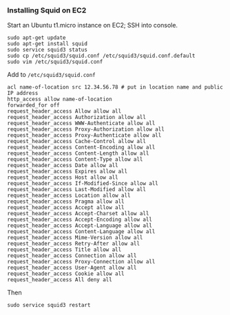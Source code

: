 ### Installing Squid on EC2 ###

Start an Ubuntu t1.micro instance on EC2; SSH into console.

    sudo apt-get update
    sudo apt-get install squid
    sudo service squid3 status
    sudo cp /etc/squid3/squid.conf /etc/squid3/squid.conf.default
    sudo vim /etc/squid3/squid.conf

Add to `/etc/squid3/squid.conf`

    acl name-of-location src 12.34.56.78 # put in location name and public IP address
    http_access allow name-of-location
    forwarded_for off
    request_header_access Allow allow all
    request_header_access Authorization allow all
    request_header_access WWW-Authenticate allow all
    request_header_access Proxy-Authorization allow all
    request_header_access Proxy-Authenticate allow all
    request_header_access Cache-Control allow all
    request_header_access Content-Encoding allow all
    request_header_access Content-Length allow all
    request_header_access Content-Type allow all
    request_header_access Date allow all
    request_header_access Expires allow all
    request_header_access Host allow all
    request_header_access If-Modified-Since allow all
    request_header_access Last-Modified allow all
    request_header_access Location allow all
    request_header_access Pragma allow all
    request_header_access Accept allow all
    request_header_access Accept-Charset allow all
    request_header_access Accept-Encoding allow all
    request_header_access Accept-Language allow all
    request_header_access Content-Language allow all
    request_header_access Mime-Version allow all
    request_header_access Retry-After allow all
    request_header_access Title allow all
    request_header_access Connection allow all
    request_header_access Proxy-Connection allow all
    request_header_access User-Agent allow all
    request_header_access Cookie allow all
    request_header_access All deny all


Then

    sudo service squid3 restart
